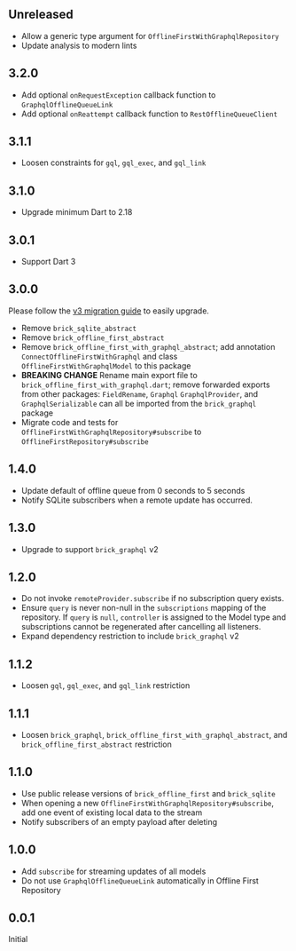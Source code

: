 ## Unreleased

- Allow a generic type argument for `OfflineFirstWithGraphqlRepository`
- Update analysis to modern lints

## 3.2.0

- Add optional `onRequestException` callback function to `GraphqlOfflineQueueLink`
- Add optional `onReattempt` callback function to `RestOfflineQueueClient`

## 3.1.1

- Loosen constraints for `gql`, `gql_exec`, and `gql_link`

## 3.1.0

- Upgrade minimum Dart to 2.18

## 3.0.1

- Support Dart 3

## 3.0.0

Please follow the [v3 migration guide](https://github.com/GetDutchie/brick/issues/325) to easily upgrade.

- Remove `brick_sqlite_abstract`
- Remove `brick_offline_first_abstract`
- Remove `brick_offline_first_with_graphql_abstract`; add annotation `ConnectOfflineFirstWithGraphql` and class `OfflineFirstWithGraphqlModel` to this package
- **BREAKING CHANGE** Rename main export file to `brick_offline_first_with_graphql.dart`; remove forwarded exports from other packages: `FieldRename`, `Graphql` `GraphqlProvider`, and `GraphqlSerializable` can all be imported from the `brick_graphql` package
- Migrate code and tests for `OfflineFirstWithGraphqlRepository#subscribe` to `OfflineFirstRepository#subscribe`

## 1.4.0

- Update default of offline queue from 0 seconds to 5 seconds
- Notify SQLite subscribers when a remote update has occurred.

## 1.3.0

- Upgrade to support `brick_graphql` v2

## 1.2.0

- Do not invoke `remoteProvider.subscribe` if no subscription query exists.
- Ensure `query` is never non-null in the `subscriptions` mapping of the repository. If `query` is `null`, `controller` is assigned to the Model type and subscriptions cannot be regenerated after cancelling all listeners.
- Expand dependency restriction to include `brick_graphql` v2

## 1.1.2

- Loosen `gql`, `gql_exec`, and `gql_link` restriction

## 1.1.1

- Loosen `brick_graphql`, `brick_offline_first_with_graphql_abstract`, and `brick_offline_first_abstract` restriction

## 1.1.0

- Use public release versions of `brick_offline_first` and `brick_sqlite`
- When opening a new `OfflineFirstWithGraphqlRepository#subscribe`, add one event of existing local data to the stream
- Notify subscribers of an empty payload after deleting

## 1.0.0

- Add `subscribe` for streaming updates of all models
- Do not use `GraphqlOfflineQueueLink` automatically in Offline First Repository

## 0.0.1

Initial
